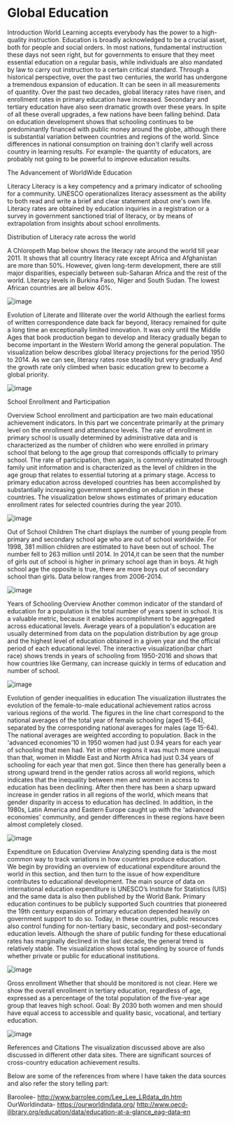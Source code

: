 # Global Education

Introduction
World Learning accepts everybody has the power to a high-quality instruction. Education is broadly acknowledged to be a crucial asset, both for people and social orders. In most nations, fundamental instruction these days not seen right, but for governments to ensure that they meet essential education on a regular basis, while individuals are also mandated by law to carry out instruction to a certain critical standard. 
Through a historical perspective, over the past two centuries, the world has undergone a tremendous expansion of education. It can be seen in all measurements of quantity. Over the past two decades, global literacy rates have risen, and enrollment rates in primary education have increased. Secondary and tertiary education have also seen dramatic growth over these years. In spite of all these overall upgrades, a few nations have been falling behind.
Data on education development shows that schooling continues to be predominantly financed with public money around the globe, although there is substantial variation between countries and regions of the world. Since differences in national consumption on training don't clarify well across country in learning results. For example- the quantity of educators, are probably not going to be powerful to improve education results.

The Advancement of WorldWide Education

Literacy
Literacy is a key competency and a primary indicator of schooling for a community. UNESCO operationalizes literacy assessment as the ability to both read and write a brief and clear statement about one's own life. Literacy rates are obtained by education inquiries in a registration or a survey in government sanctioned trial of literacy, or by means of extrapolation from insights about school enrollments.

Distribution of Literacy rate across the world

A Chloropeth Map below shows the literacy rate around the world till year 2011. It shows that all country literacy rate except Africa and Afghanistan are more than 50%. However, given long-term development, there are still major disparities, especially between sub-Saharan Africa and the rest of the world. Literacy levels in Burkina Faso, Niger and South Sudan. 
The lowest African countries are all below 40%. 

![image](https://github.com/shashank0291/Data-Storytelling/blob/master/images/literacy-rate-by-country.png)

Evolution of Literate and Illiterate over the world
Although the earliest forms of written correspondence date back far beyond, literacy remained for quite a long time an exceptionally limited innovation. It was only until the Middle Ages that book production began to develop and literacy gradually began to become important in the Western World among the general population.
The visualization below describes global literacy projections for the period 1950 to 2014. As we can see, literacy rates rose steadily but very gradually. And the growth rate only climbed when basic education grew to become a global priority.

![image](https://github.com/shashank0291/Data-Storytelling/blob/master/images/img.png)

School Enrollment and Participation

Overview
School enrollment and participation are two main educational achievement indicators. In this part we concentrate primarily at the primary level on the enrollment and attendance levels.
The rate of enrollment in primary school is usually determined by administrative data and is characterized as the number of children who were enrolled in primary school that belong to the age group that corresponds officially to primary school. The rate of participation, then again, is commonly estimated through family unit information and is characterized as the level of children in the age group that relates to essential tutoring at a primary stage.
Access to primary education across developed countries has been accomplished by substantially increasing government spending on education in these countries. The visualization below shows estimates of primary education enrollment rates for selected countries during the year 2010.

![image](https://github.com/shashank0291/Data-Storytelling/blob/master/images/school-enrollment.png)

Out of School Children
The chart displays the number of young people from primary and secondary school age who are out of school worldwide. For 1998, 381 million children are estimated to have been out of school. The number fell to 263 million until 2014.
In 2014,it can be seen that the number of girls out of school is higher in primary school age than in boys. At high school age the opposite is true, there are more boys out of secondary school than girls.
Data below ranges from 2006-2014.

![image](https://github.com/shashank0291/Data-Storytelling/blob/master/images/no_outofschool_children.png)

Years of Schooling
Overview
Another common indicator of the standard of education for a population is the total number of years spent in school. It is a valuable metric, because it enables accomplishment to be aggregated across educational levels. 
Average years of a population's education are usually determined from data on the population distribution by age group and the highest level of education obtained in a given year and the official period of each educational level. 
The interactive visualization(bar chart race) shows trends in years of schooling from 1950-2016 and shows that how countries like Germany, can increase quickly in terms of education and number of school.

![image](https://github.com/shashank0291/Data-Storytelling/blob/master/images/Avg_Schooling_yrs.png)

Evolution of gender inequalities in education
The visualization illustrates the evolution of the female-to-male educational achievement ratios across various regions of the world. 
The figures in the line chart correspond to the national averages of the total year of female schooling (aged 15-64), separated by the corresponding national averages for males (age 15-64). The national averages are weighted according to population. 
Back in the 'advanced economies'10 in 1950 women had just 0.94 years for each year of schooling that men had. Yet in other regions it was much more unequal than that, women in Middle East and North Africa had just 0.34 years of schooling for each year that men got. 
Since then there has generally been a strong upward trend in the gender ratios across all world regions, which indicates that the inequality between men and women in access to education has been declining. 
After then there has been a sharp upward increase in gender ratios in all regions of the world, which means that gender disparity in access to education has declined. In addition, in the 1980s, Latin America and Eastern Europe caught up with the 'advanced economies' community, and gender differences in these regions have been almost completely closed.

![image](https://github.com/shashank0291/Data-Storytelling/blob/master/images/Gender_ratio.png)

Expenditure on Education
Overview
Analyzing spending data is the most common way to track variations in how countries produce education.  
We begin by providing an overview of educational expenditure around the world in this section, and then turn to the issue of how expenditure contributes to educational development. The main source of data on international education expenditure is UNESCO’s Institute for Statistics (UIS) and the same data is also then published by the World Bank.
Primary education continues to be publicly supported
Such countries that pioneered the 19th century expansion of primary education depended heavily on government support to do so. Today, in these countries, public resources also control funding for non-tertiary basic, secondary and post-secondary education levels. 
Although the share of public funding for these educational rates has marginally declined in the last decade, the general trend is relatively stable. 
The visualization shows total spending by source of funds whether private or public for educational institutions. 

![image](https://github.com/shashank0291/Data-Storytelling/blob/master/images/expenditure-on-education.png)

Gross enrollment
Whether that should be monitored is not clear. Here we show the overall enrollment in tertiary education, regardless of age, expressed as a percentage of the total population of the five-year age group that leaves high school. 
Goal: By 2030 both women and men should have equal access to accessible and quality basic, vocational, and tertiary education.

![image](https://github.com/shashank0291/Data-Storytelling/blob/master/images/Gross_enrollment_ratio.png)


References and Citations
The visualization discussed above are also discussed in different other data sites. There are significant sources of cross-country education achievement results.

Below are some of the references from where I have taken the data sources and also refer the story telling part:

Baroolee- http://www.barrolee.com/Lee_Lee_LRdata_dn.htm 
OurWorldindata- https://ourworldindata.org/ 
http://www.oecd-ilibrary.org/education/data/education-at-a-glance_eag-data-en






